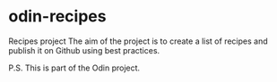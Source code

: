 # odin-recipes

Recipes project
The aim of the project is to create a list of recipes and publish it on Github using best practices.

P.S. This is part of the Odin project. 